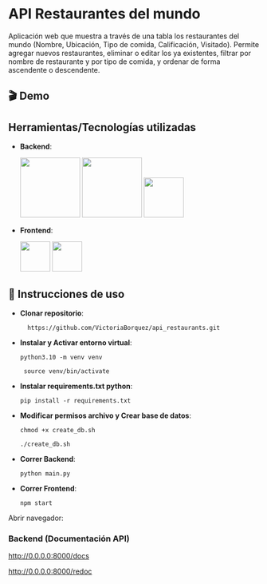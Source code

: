 # API Restaurantes del mundo
Aplicación web que muestra a través de una tabla los restaurantes del mundo (Nombre, Ubicación, Tipo de comida, Calificación, Visitado). Permite agregar nuevos restaurantes, eliminar o editar los ya existentes, filtrar por nombre de restaurante y por tipo de comida, y ordenar de forma ascendente o descendente.

## :clapper: Demo



## Herramientas/Tecnologías utilizadas
- **Backend**: 

  <img src="https://www.python.org/static/community_logos/python-logo-master-v3-TM-flattened.png" width="120">  
  
  <img src="https://fastapi.tiangolo.com/img/logo-margin/logo-teal.png" width="120">  
  
  <img src="https://user-images.githubusercontent.com/66185308/219544998-7c87fa3b-10e0-4ec1-bbf3-fdc52473a03d.png" width="80"> 
  
  
- **Frontend**: 

  <img src="https://user-images.githubusercontent.com/66185308/217849249-3539ad82-1b5c-4599-ba09-620b04bb6782.png" width="60">
  
  <img src="https://seeklogo.com/images/M/material-ui-logo-5BDCB9BA8F-seeklogo.com.png" width="60">

## :memo: Instrucciones de uso

- **Clonar repositorio**:

  ```
    https://github.com/VictoriaBorquez/api_restaurants.git
  ```
 
 - **Instalar y Activar entorno virtual**:
   ```
   python3.10 -m venv venv
   ```

   ```
    source venv/bin/activate
   ```
 
- **Instalar requirements.txt python**:
  ```
  pip install -r requirements.txt
  ```
  
- **Modificar permisos archivo y Crear base de datos**:
   ```
  chmod +x create_db.sh
   ```
  ```
  ./create_db.sh
  ```


- **Correr Backend**:
  ```
  python main.py
  ```

- **Correr Frontend**:
  ```
  npm start
  ```

Abrir navegador: 


### Backend (Documentación API)

http://0.0.0.0:8000/docs

http://0.0.0.0:8000/redoc
